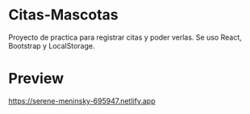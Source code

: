# Citas-Mascotas
Proyecto de practica para registrar citas y poder verlas.
Se uso React, Bootstrap y LocalStorage. 

# Preview
https://serene-meninsky-695947.netlify.app
